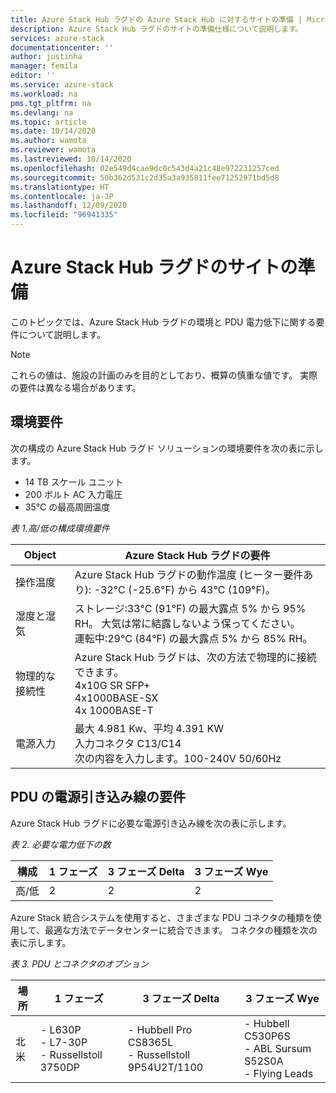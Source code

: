 ```yaml
---
title: Azure Stack Hub ラグドの Azure Stack Hub に対するサイトの準備 | Microsoft Docs
description: Azure Stack Hub ラグドのサイトの準備仕様について説明します。
services: azure-stack
documentationcenter: ''
author: justinha
manager: femila
editor: ''
ms.service: azure-stack
ms.workload: na
pms.tgt_pltfrm: na
ms.devlang: na
ms.topic: article
ms.date: 10/14/2020
ms.author: wamota
ms.reviewer: wamota
ms.lastreviewed: 10/14/2020
ms.openlocfilehash: 02e549d4cae9dc0c543d4a21c48e972231257ced
ms.sourcegitcommit: 50b362d531c2d35a3a935811fee71252971bd5d8
ms.translationtype: HT
ms.contentlocale: ja-JP
ms.lasthandoff: 12/09/2020
ms.locfileid: "96941335"
---
```

# <a name="azure-stack-hub-ruggedized-site-readiness"></a>Azure Stack Hub ラグドのサイトの準備

このトピックでは、Azure Stack Hub ラグドの環境と PDU 電力低下に関する要件について説明します。 

>[!NOTE]
>これらの値は、施設の計画のみを目的としており、概算の慎重な値です。 実際の要件は異なる場合があります。

## <a name="environmental-requirements"></a>環境要件

次の構成の Azure Stack Hub ラグド ソリューションの環境要件を次の表に示します。

- 14 TB スケール ユニット
- 200 ボルト AC 入力電圧
- 35°C の最高周囲温度

*表 1.高/低の構成環境要件*

| Object                         | Azure Stack Hub ラグドの要件               |
|--------------------------------|--------------------------------|
|操作温度           | Azure Stack Hub ラグドの動作温度 (ヒーター要件あり): -32°C (-25.6°F) から 43°C (109°F)。    |
|湿度と湿気           | ストレージ:33°C (91°F) の最大露点 5% から 95% RH。 大気は常に結露しないよう保ってください。 <br> 運転中:29°C (84°F) の最大露点 5% から 85% RH。
|物理的な接続性           | Azure Stack Hub ラグドは、次の方法で物理的に接続できます。 <br>4x10G SR SFP+ <br>4x1000BASE-SX <br>4x 1000BASE-T
|電源入力                     | 最大 4.981 Kw、平均 4.391 KW<br> 入力コネクタ C13/C14<br> 次の内容を入力します。100-240V 50/60Hz

## <a name="pdu-power-drop-requirements"></a>PDU の電源引き込み線の要件

Azure Stack Hub ラグドに必要な電源引き込み線を次の表に示します。

*表 2. 必要な電力低下の数*

| 構成  | 1 フェーズ  | 3 フェーズ Delta |3 フェーズ Wye |
|----------------|---------------|-------------------|----------------|
|高/低        | 2             | 2                 | 2              |

Azure Stack 統合システムを使用すると、さまざまな PDU コネクタの種類を使用して、最適な方法でデータセンターに統合できます。 コネクタの種類を次の表に示します。

*表 3. PDU とコネクタのオプション*

| 場所     | 1 フェーズ                                | 3 フェーズ Delta                                   | 3 フェーズ Wye                                        |
|--------------|---------------------------------------------|-----------------------------------------------------|-----------------------------------------------------------|
|北米 |- L630P<br>- L7-30P<br>- Russellstoll 3750DP |- Hubbell Pro CS8365L<br>- Russellstoll 9P54U2T/1100 |- Hubbell C530P6S<br>- ABL Sursum S52S0A<br>- Flying Leads |


